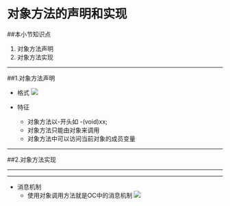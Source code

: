 # 对象方法的声明和实现
##本小节知识点
1. 对象方法声明
2. 对象方法实现

---

##1.对象方法声明
- 格式
![](http://7xj0kx.com1.z0.glb.clouddn.com/xxffsm.png)

- 特征
    + 对象方法以-开头如 -(void)xx;
    + 对象方法只能由对象来调用
    + 对象方法中可以访问当前对象的成员变量 
---

##2.对象方法实现

---

---

- 消息机制
    + 使用对象调用方法就是OC中的消息机制
![](http://7xj0kx.com1.z0.glb.clouddn.com/xxjz.png)
